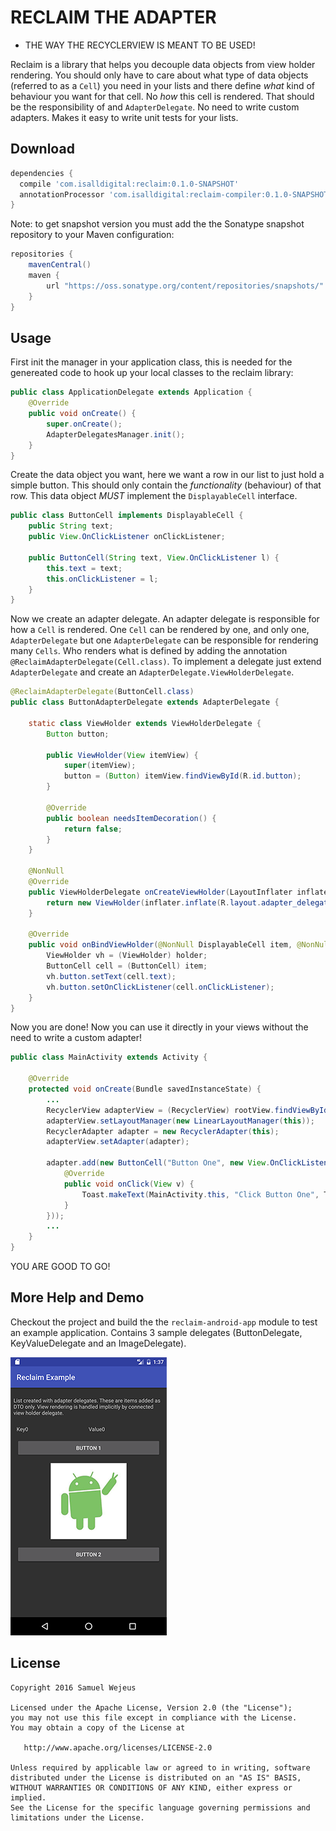 RECLAIM THE ADAPTER
============
- THE WAY THE RECYCLERVIEW IS MEANT TO BE USED!

Reclaim is a library that helps you decouple data objects from view holder rendering. You should only have to care about what type of data objects (referred to as a `Cell`) you need in your lists and there define *what* kind of behaviour you want for that cell. No *how* this cell is rendered. That should be the responsibility of and `AdapterDelegate`. No need to write custom adapters. Makes it easy to write unit tests for your lists. 

Download
--------

```groovy
dependencies {
  compile 'com.isalldigital:reclaim:0.1.0-SNAPSHOT'
  annotationProcessor 'com.isalldigital:reclaim-compiler:0.1.0-SNAPSHOT'
}
```

Note: to get snapshot version you must add the the Sonatype snapshot repository to your Maven configuration:

```groovy
repositories {
    mavenCentral()
    maven {
        url "https://oss.sonatype.org/content/repositories/snapshots/"
    }
}
```

Usage
--------

First init the manager in your application class, this is needed for the genereated code to hook up your local classes to the reclaim library: 

```java
public class ApplicationDelegate extends Application {
    @Override
    public void onCreate() {
        super.onCreate();
        AdapterDelegatesManager.init();
    }
}
```

Create the data object you want, here we want a row in our list to just hold a simple button. This should only contain the *functionality* (behaviour) of that row. This data object *MUST* implement the `DisplayableCell` interface.

```java
public class ButtonCell implements DisplayableCell {
    public String text;
    public View.OnClickListener onClickListener;

    public ButtonCell(String text, View.OnClickListener l) {
        this.text = text;
        this.onClickListener = l;
    }
}
```

Now we create an adapter delegate. An adapter delegate is responsible for how a `Cell` is rendered. One `Cell` can be rendered by one, and only one, `AdapterDelegate` but one `AdapterDelegate` can be responsible for rendering many `Cells`. Who renders what is defined by adding the annotation `@ReclaimAdapterDelegate(Cell.class)`. To implement a delegate just extend `AdapterDelegate` and create an `AdapterDelegate.ViewHolderDelegate`.

```java
@ReclaimAdapterDelegate(ButtonCell.class)
public class ButtonAdapterDelegate extends AdapterDelegate {

    static class ViewHolder extends ViewHolderDelegate {
        Button button;

        public ViewHolder(View itemView) {
            super(itemView);
            button = (Button) itemView.findViewById(R.id.button);
        }

        @Override
        public boolean needsItemDecoration() {
            return false;
        }
    }

    @NonNull
    @Override
    public ViewHolderDelegate onCreateViewHolder(LayoutInflater inflater, ViewGroup parent) {
        return new ViewHolder(inflater.inflate(R.layout.adapter_delegate_button_with_icon_and_text, parent, false));
    }

    @Override
    public void onBindViewHolder(@NonNull DisplayableCell item, @NonNull RecyclerView.ViewHolder holder, int position) {
        ViewHolder vh = (ViewHolder) holder;
        ButtonCell cell = (ButtonCell) item;
        vh.button.setText(cell.text);
        vh.button.setOnClickListener(cell.onClickListener);
    }
}
```

Now you are done! Now you can use it directly in your views without the need to write a custom adapter!

```java
public class MainActivity extends Activity {

    @Override
    protected void onCreate(Bundle savedInstanceState) {
        ...
        RecyclerView adapterView = (RecyclerView) rootView.findViewById(R.id.adapter);
        adapterView.setLayoutManager(new LinearLayoutManager(this));
        RecyclerAdapter adapter = new RecyclerAdapter(this);
        adapterView.setAdapter(adapter);

        adapter.add(new ButtonCell("Button One", new View.OnClickListener() {
            @Override
            public void onClick(View v) {
                Toast.makeText(MainActivity.this, "Click Button One", Toast.LENGTH_LONG).show();
            }
        }));
        ...
    }
}
```

YOU ARE GOOD TO GO!

More Help and Demo
-------
Checkout the project and build the the `reclaim-android-app` module to test an example application. Contains 3 sample delegates (ButtonDelegate, KeyValueDelegate and an ImageDelegate). 

![App](example-app-screenshot.png)

License
-------

    Copyright 2016 Samuel Wejeus

    Licensed under the Apache License, Version 2.0 (the "License");
    you may not use this file except in compliance with the License.
    You may obtain a copy of the License at

       http://www.apache.org/licenses/LICENSE-2.0

    Unless required by applicable law or agreed to in writing, software
    distributed under the License is distributed on an "AS IS" BASIS,
    WITHOUT WARRANTIES OR CONDITIONS OF ANY KIND, either express or implied.
    See the License for the specific language governing permissions and
    limitations under the License.


